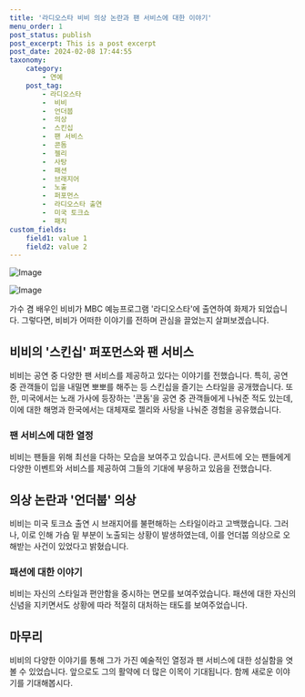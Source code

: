 ```yaml
---
title: '라디오스타 비비 의상 논란과 팬 서비스에 대한 이야기'
menu_order: 1
post_status: publish
post_excerpt: This is a post excerpt
post_date: 2024-02-08 17:44:55
taxonomy:
    category:
        - 연예
    post_tag:
        - 라디오스타
        -  비비
        -  언더붑
        -  의상
        -  스킨십
        -  팬 서비스
        -  콘돔
        -  젤리
        -  사탕
        -  패션
        -  브래지어
        -  노출
        -  퍼포먼스
        -  라디오스타 출연
        -  미국 토크쇼
        -  패치
custom_fields:
    field1: value 1
    field2: value 2
---
```


![Image](https://mimgnews.pstatic.net/image/421/2024/02/08/0007342516_001_20240208080901393.jpg?type=w540)

![Image](https://ssl.pstatic.net/mimgnews/image/421/2024/02/08/0007342516_002_20240208080901456.jpg?type=w540)

가수 겸 배우인 비비가 MBC 예능프로그램 '라디오스타'에 출연하여 화제가 되었습니다. 그렇다면, 비비가 어떠한 이야기를 전하며 관심을 끌었는지 살펴보겠습니다.
## 비비의 '스킨십' 퍼포먼스와 팬 서비스
비비는 공연 중 다양한 팬 서비스를 제공하고 있다는 이야기를 전했습니다. 특히, 공연 중 관객들이 입을 내밀면 뽀뽀를 해주는 등 스킨십을 즐기는 스타일을 공개했습니다. 또한, 미국에서는 노래 가사에 등장하는 '콘돔'을 공연 중 관객들에게 나눠준 적도 있는데, 이에 대한 해명과 한국에서는 대체재로 젤리와 사탕을 나눠준 경험을 공유했습니다.
### 팬 서비스에 대한 열정
비비는 팬들을 위해 최선을 다하는 모습을 보여주고 있습니다. 콘서트에 오는 팬들에게 다양한 이벤트와 서비스를 제공하여 그들의 기대에 부응하고 있음을 전했습니다.
## 의상 논란과 '언더붑' 의상
비비는 미국 토크쇼 출연 시 브래지어를 불편해하는 스타일이라고 고백했습니다. 그러나, 이로 인해 가슴 밑 부분이 노출되는 상황이 발생하였는데, 이를 언더붑 의상으로 오해받는 사건이 있었다고 밝혔습니다.
### 패션에 대한 이야기
비비는 자신의 스타일과 편안함을 중시하는 면모를 보여주었습니다. 패션에 대한 자신의 신념을 지키면서도 상황에 따라 적절히 대처하는 태도를 보여주었습니다.
## 마무리
비비의 다양한 이야기를 통해 그가 가진 예술적인 열정과 팬 서비스에 대한 성실함을 엿볼 수 있었습니다. 앞으로도 그의 활약에 더 많은 이목이 기대됩니다. 함께 새로운 이야기를 기대해봅시다.
